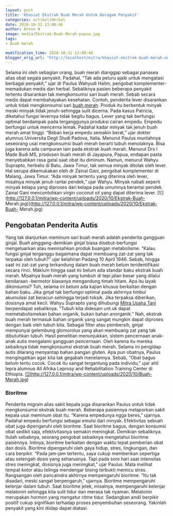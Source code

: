 ```yaml
---
layout: post
title: 'Khasiat Ekstrak Buah Merah Untuk Beragam Penyakit'
categories: artikel|Herbal
date: 2020-10-31 13:00:46
author: Anton N
image: media/Ekstrak-Buah-Merah-papua.jpg
tags:
- Buah merah

modification_time: 2020-10-31 13:00:46
blogger_orig_url: "http://localhost/mitra/khasiat-ekstrak-buah-merah-untuk.html"
---
```


Selama ini oleh sebagian orang, buah merah dianggap sebagai panasea alias obat
segala penyakit. Padahal, “Tak ada peluru ajaib untuk mengatasi berbagai
penyakit,” ujar dr Paulus Wahyudi Halim, pengobat komplementer-memadukan medis
dan herbal. Sebaliknya pasien beberapa penyakit tertentu disarankan tak
mengkonsumsi sari buah merah. Sebab secara medis dapat membahayakan kesehatan.
Contoh, penderita lever disarankan untuk tidak mengkonsumsi sari [buah
merah](http://127.0.0.1/mitra/topik/buah-merah "buah merah"). Produk itu
berbentuk minyak meski minyak tidak jenuh-sehingga sulit dicerna. Pada kasus
Patricia, diketahui fungsi levernya tidak begitu bagus. Lever yang tak
berfungsi optimal berdampak pada terganggunya produksi cairan empedu. Empedu
berfungsi untuk mencerna lemak. Padahal kadar minyak tak jenuh buah merah amat
tinggi. “Beban kerja empedu semakin berat,” ujar dokter alumnus Universita
Degli Studi Padova, Italia. Menurut Paulus muntahnya seseorang usai
mengkonsumsi buah merah berarti tubuh menolaknya. Bisa juga karena ada
campuran lain pada ekstrak buah merah. Menurut Drs I Made Budi MS, produsen
buah merah di Jayapura, Papua, endapan pasta menyebabkan rasa gatal saat obat
itu diminum. Namun, menurut Wahyu Suprapto, herbalis di Batu, Jawa Timur, tak
semua minyak ditolak oleh lever. Hal serupa dikemukakan oleh dr Zainal Gani,
pengobat komplementer di Malang, Jawa Timur. “Ada minyak tertentu yang
diterima oleh lever, misalnya minyak jenuh rantai pendek,” ujar Wahyu. Minyak
nabati seperti minyak kelapa yang diproses dari kelapa pada umumnya berantai
pendek. Zainal Gani mencontohkan virgin coconut oil yang dapat diterima lever.
[![](http://127.0.0.1/mitra/wp-content/uploads/2020/10/Ekstrak-Buah-
Merah.jpg)](http://127.0.0.1/mitra/wp-content/uploads/2020/10/Ekstrak-Buah-
Merah.jpg)

## Pengobatan Penderita Autis

Yang tak dianjurkan meminum sari buah merah adalah penderita gangguan ginjal.
Buah pinggang-demikian ginjal biasa disebut-berfungsi mengeluarkan atau
memisahkan produk buangan metabolisme. “Kalau fungsi ginjal terganggu
bagaimana dapat membuang zat-zat yang tak terpakai oleh tubuh?” ujar kelahiran
Padang 10 April 1946. Sebab, hingga saat ini zat-zat yang terkandung dalam
buah merah belum teridentifikasi secara rinci. Maklum hingga saat ini belum
ada standar baku ekstrak buah merah. Misalnya buah merah yang tumbuh di tepi
jalan besar yang dilalui kendaraan -bermotor biasanya mengandung timah hitam.
Apa itu layak dikonsumsi? Toh, selama ini belum ada kajian khusus berkaitan
dengan bahan baku. Jika ginjal tak berfungsi optimal pada akhirnya timbul
akumulasi zat beracun sehingga terjadi toksik. Jika terpaksa diberikan,
dosisnya amat kecil. Wahyu Suprapto yang dihubungi [Mitra Usaha
Tani](http://127.0.0.1/mitra) berpendapat sebaliknya. “Tubuh kita didesain
unt.uk dapat memetabolismekan bahan organik, bukan bahan anorganik.” Nah,
ekstrak buah merah termasuk bahan organik yang sangat mungkin dapat diproses
dengan baik oleh tubuh kita. Sebagai filter atau pembersih, ginjal mempunyai
gelembung glomorolus yang akan membuang zat yang tak dibutuhkan tubuh. Hasil
penelitian menunjukkan, sistem pencernaan anak-anak autis mengalami gangguan
pencernaan. Oleh karena itu mereka sebaiknya tidak mengkonsumsi ekstrak buah
merah. Selama ini pengidap autis dilarang menyantap bahan pangan gluten. Apa
pun obatnya, Paulus mengingatkan agar kita tak gegabah menelannya. Sebab,
“Obat bagus belum tentu cocok. Cocok itu sangat tergantung pada individu,”
ujar ahli lepra alumnus All Afrika Leprosy and Rehabilitation Training Center
di Ethiopia. [![](http://127.0.0.1/mitra/wp-content/uploads/2020/10/Buah-
Merah.jpg)](http://127.0.0.1/mitra/wp-content/uploads/2020/10/Buah-Merah.jpg)

### Bioritme

Penderita migrain alias sakit kepala juga disarankan Paulus untuk tidak
mengkonsumsi ekstrak buah merah. Beberapa pasiennya melaporkan sakit kepala
usai meminum obat itu. “Karena empedunya ngga beres,” ujarnya. Padahal empedu
berfungsi sebagai emulsi dari minyak. Efektivitas sebuah obat juga dipengaruhi
oleh bioritme. Saat bioritme bagus, dengan konsumsi obat sedikit saja,
efektivitasnya semakin meningkat. Demikian sebaliknya. Itulah sebabnya,
seorang pengobat sebaiknya mengetahui bioritme pasiennya. Intinya, bioritme
berkaitan dengan waktu tepat pemberian obat dan dosis. Bioritme dipengaruhi
oleh gaya hidup, stres, lingkungan, dan cara berpikir. “Pada jam-jam tertentu,
saya cukup memberikan sepertiga atau setengah dosis yang seharusnya. Tapi pada
sore hari saat intensitas stres meningkat, dosisnya juga meningkat,” ujar
Paulus. Mata melihat tempat kotor atau telinga mendengar bising terbukti
memicu stres. Rangsangan oleh pancaindra akhirnya mempengaruhi bioritme. “Itu
tak disadari, meski sangat berpengaruh,” ujarnya. Bioritme mempengaruhi
kelenjar dalam tubuh. Saat bioritme jelek, misalnya, mempengaruhi kelenjar
melatonin sehingga kita sulit tidur dan merasa tak nyaman. Melatonin merupakan
hormon yang mengatur ritme tidur. Sedangkan andil berpikir positif cukup
signifikan terhadap proses penyembuhan seseorang. Yakinlah penyakit yang kini
diidap dapat diatasi.



